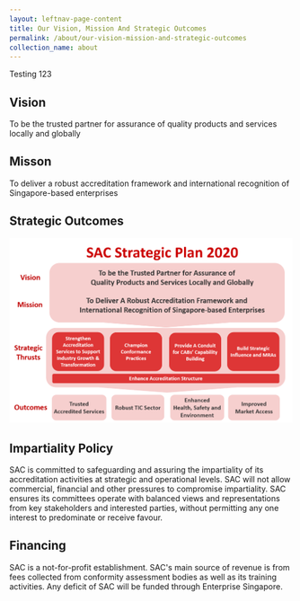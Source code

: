 ```yaml
---
layout: leftnav-page-content
title: Our Vision, Mission And Strategic Outcomes
permalink: /about/our-vision-mission-and-strategic-outcomes
collection_name: about
---
```


Testing 123

## Vision
To be the trusted partner for assurance of quality products and services locally and globally

## Misson
To deliver a robust accreditation framework and international recognition of Singapore-based enterprises

## Strategic Outcomes
![SACStrategicPlan2020](/images/about/SACStrategic2020.png)

## Impartiality Policy
SAC is committed to safeguarding and assuring the impartiality of its accreditation activities at strategic and operational levels. SAC will not allow commercial, financial and other pressures to compromise impartiality. SAC ensures its committees operate with balanced views and representations from key stakeholders and interested parties, without permitting any one interest to predominate or receive favour.

## Financing
SAC is a not-for-profit establishment. SAC's main source of revenue is from fees collected from conformity assessment bodies as well as its training activities. Any deficit of SAC will be funded through Enterprise Singapore. 
